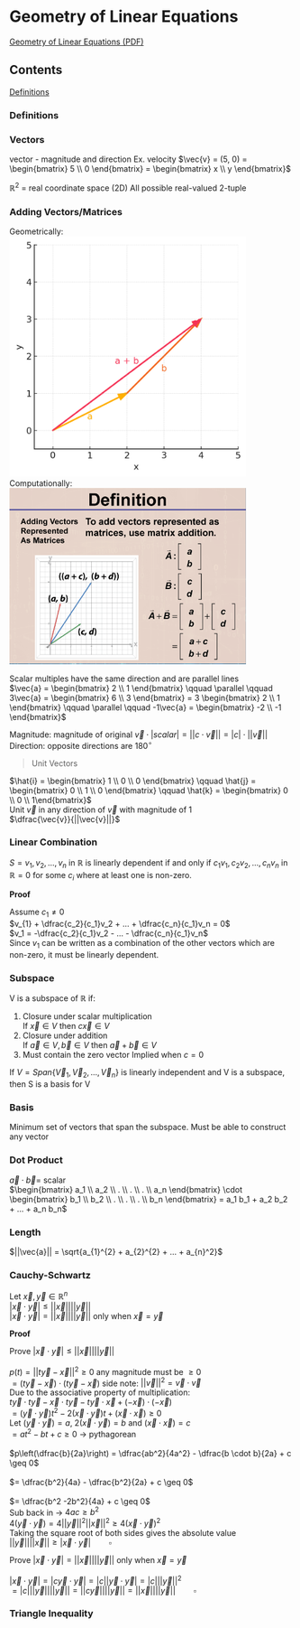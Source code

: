 # Geometry of Linear Equations
[Geometry of Linear Equations (PDF)](PDFs/Geometry%20of%20Linear%20Equations.pdf)

## Contents

[Definitions](#Definitions)<br>


### Definitions

### Vectors

vector - magnitude and direction
Ex. velocity
$\vec{v} = (5, 0) = 
\begin{bmatrix} 5 \\ 0 \end{bmatrix} = \begin{bmatrix} x \\ y \end{bmatrix}$

$\mathbb{R}^2$ = real coordinate space (2D) All possible real-valued 2-tuple

### Adding Vectors/Matrices

Geometrically:<br>
<img src="Images/vector_addition.png" width="420"><br>
Computationally:<br>
<img src="Images/AddingMatrix.png" width="420"><br>

Scalar multiples have the same direction and are parallel lines<br>
$\vec{a} = \begin{bmatrix} 2 \\ 1 \end{bmatrix} \qquad \parallel \qquad 3\vec{a} = \begin{bmatrix} 6 \\ 3 \end{bmatrix} = 3 \begin{bmatrix} 2 \\ 1 \end{bmatrix} \qquad \parallel \qquad -1\vec{a} = \begin{bmatrix} -2 \\ -1 \end{bmatrix}$

Magnitude: magnitude of original $\vec{v} \cdot |{scalar}| = ||c\cdot \vec{v}|| = |c| \cdot ||\vec{v}||$<br>
Direction: opposite directions are 180$^{\circ}$

> Unit Vectors

$\hat{i} = \begin{bmatrix} 1 \\ 0 \\ 0 \end{bmatrix} \qquad \hat{j} = \begin{bmatrix} 0 \\ 1 \\ 0 \end{bmatrix} \qquad \hat{k} = \begin{bmatrix} 0 \\ 0 \\ 1\end{bmatrix}$<br>
Unit $\vec{v}$ in any direction of $\vec{v}$ with magnitude of 1<br>
$\dfrac{\vec{v}}{||\vec{v}||}$

### Linear Combination

$S = v_{1}, v_{2}, ..., v_{n}$ in $\mathbb{R}$ is linearly dependent if and only if $c_{1} v_{1}, c_{2} v_{2}, ..., c_{n}v_{n}$ in $\mathbb{R} = 0$ for some $c_{i}$ where at least one is non-zero.

**Proof**

Assume $c_1 \neq 0$<br>
$v_{1} + \dfrac{c_2}{c_1}v_2 + ... + \dfrac{c_n}{c_1}v_n = 0$<br>
$v_1 = -\dfrac{c_2}{c_1}v_2 - ... - \dfrac{c_n}{c_1}v_n$<br>
Since $v_1$ can be written as a combination of the other vectors which are non-zero, it must be linearly dependent.

### Subspace

V is a subspace of $\mathbb{R}$ if:
1. Closure under scalar multiplication<br>
If $\vec{x} \in V$ then $c\vec{x} \in V$ 
2. Closure under addition<br>
If $\vec{a} \in V, \vec{b} \in V$ then $\vec{a} + \vec{b} \in V$
3. Must contain the zero vector
Implied when $c=0$

If $V = Span \{\vec{V}_{1}, \vec{V}_{2}, ..., \vec{V}_{n}\}$ is linearly independent and V is a subspace, then S is a basis for V<br>

### Basis

Minimum set of vectors that span the subspace. Must be able to construct any vector 

### Dot Product

$\vec{a} \cdot \vec{b} =$ scalar<br>
$\begin{bmatrix} a_1 \\ a_2 \\ . \\ . \\ . \\ a_n \end{bmatrix} \cdot \begin{bmatrix} b_1 \\ b_2 \\ . \\ . \\ . \\ b_n \end{bmatrix} = a_1 b_1 + a_2 b_2 + ... + a_n b_n$<br>

### Length

$||\vec{a}|| = \sqrt{a_{1}^{2} + a_{2}^{2} + ... + a_{n}^2}$

### Cauchy-Schwartz

Let $\vec{x}, \vec{y} \in \mathbb{R}^{n}$<br>
$|\vec{x} \cdot \vec{y}| \leq ||\vec{x}||||\vec{y}||$<br>
$|\vec{x} \cdot \vec{y}| = ||\vec{x}||||\vec{y}||$ only when $\vec{x} = \vec{y}$<br>

**Proof**

Prove $|\vec{x} \cdot \vec{y}| \leq ||\vec{x}||||\vec{y}||$<br>
<br>
$p(t) = || t\vec{y} - \vec{x}||^2 \geq 0$ any magnitude must be $\geq 0$<br>
$= (t\vec{y} - \vec{x}) \cdot (t\vec{y} - \vec{x})$ side note: $||\vec{v}||^2 = \vec{v} \cdot \vec{v}$<br>
Due to the associative property of multiplication:<br>
$t\vec{y} \cdot t\vec{y} - \vec{x} \cdot t\vec{y} - t\vec{y} \cdot \vec{x} + (-\vec{x}) \cdot (-\vec{x})$<br>
$=(\vec{y} \cdot \vec{y})t^2 - 2(\vec{x} \cdot \vec{y})t + (\vec{x} \cdot \vec{x}) \geq 0$<br>
Let $(\vec{y} \cdot \vec{y}) = a$, $2(\vec{x} \cdot \vec{y}) = b$ and $(\vec{x} \cdot \vec{x}) = c$ <br>
$= at^2 -bt +c \geq 0$ -> pythagorean<br>
<br>
$p\left(\dfrac{b}{2a}\right) = \dfrac{ab^2}{4a^2} - \dfrac{b \cdot b}{2a} + c \geq 0$<br>
<br>
$= \dfrac{b^2}{4a} - \dfrac{b^2}{2a} + c \geq 0$ <br>
<br>
$= \dfrac{b^2 -2b^2}{4a} + c \geq 0$<br>
Sub back in -> $4ac \geq b^2$<br>
$4(\vec{y} \cdot \vec{y}) = 4||\vec{y}||^2 ||\vec{x}||^2 \geq 4(\vec{x} \cdot \vec{y})^2$<br>
Taking the square root of both sides gives the absolute value<br>
$||\vec{y}||||\vec{x}|| \geq |\vec{x} \cdot \vec{y}| \qquad \square$

Prove $|\vec{x} \cdot \vec{y}| = ||\vec{x}||||\vec{y}||$ only when $\vec{x} = \vec{y}$<br>
<br>
$|\vec{x} \cdot \vec{y}| = |c\vec{y} \cdot \vec{y}| = |c||\vec{y} \cdot \vec{y}| = |c|||\vec{y}||^2$<br>
$=|c|||\vec{y}||||\vec{y}|| = ||c\vec{y}||||\vec{y}|| = ||\vec{x}||||\vec{y}|| \qquad \square$<br>

### Triangle Inequality
